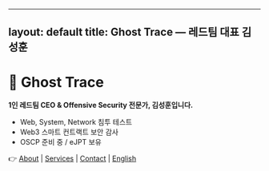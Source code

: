 
---
layout: default
title: Ghost Trace — 레드팀 대표 김성훈
---

# 👻 Ghost Trace

**1인 레드팀 CEO & Offensive Security 전문가, 김성훈입니다.**

- Web, System, Network 침투 테스트
- Web3 스마트 컨트랙트 보안 감사
- OSCP 준비 중 / eJPT 보유

👉 [About](/about/) | [Services](/services/) | [Contact](/contact/) | [English](/en/)
